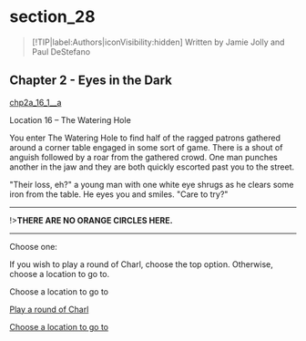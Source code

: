 
# section_28

>[!TIP|label:Authors|iconVisibility:hidden]
>Written by Jamie Jolly and Paul DeStefano

## Chapter 2 - Eyes in the Dark

[chp2a_16_1__a](../../decomp/app/src/main/res/raw/chp2a_16_1__a.mp3 ':include :type=audio')

Location 16 – The Watering Hole

You enter The Watering Hole to find half of the ragged patrons gathered around a corner table engaged in some sort of game. There is a shout of anguish followed by a roar from the gathered crowd. One man punches another in the jaw and they are both quickly escorted past you to the street.

"Their loss, eh?" a young man with one white eye shrugs as he clears some iron from the table. He eyes you and smiles. "Care to try?"

---

!>**THERE ARE NO ORANGE CIRCLES HERE.** 

---


Choose one:

If you wish to play a round of Charl, choose the top option. Otherwise, choose a location to go to.

Choose a location to go to

[Play a round of Charl](output/chapter2/section_29.md)

[Choose a location to go to](output/chapter2/section_99.md)


